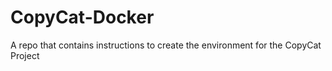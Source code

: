 # CopyCat-Docker

A repo that contains instructions to create the environment for the CopyCat Project
